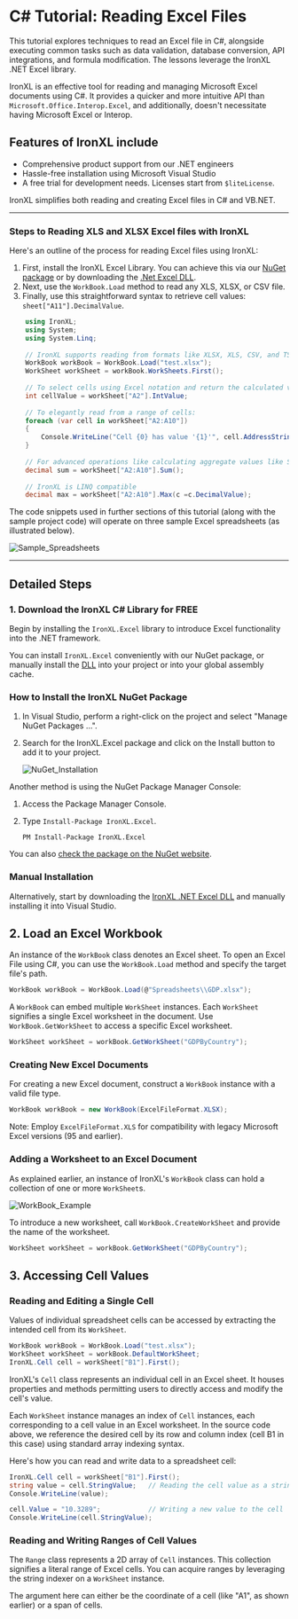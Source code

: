 # C# Tutorial: Reading Excel Files

This tutorial explores techniques to read an Excel file in C#, alongside executing common tasks such as data validation, database conversion, API integrations, and formula modification. The lessons leverage the IronXL .NET Excel library.

IronXL is an effective tool for reading and managing Microsoft Excel documents using C#. It provides a quicker and more intuitive API than `Microsoft.Office.Interop.Excel`, and additionally, doesn't necessitate having Microsoft Excel or Interop.

## Features of IronXL include

- Comprehensive product support from our .NET engineers
- Hassle-free installation using Microsoft Visual Studio
- A free trial for development needs. Licenses start from `$liteLicense`.

IronXL simplifies both reading and creating Excel files in C# and VB.NET.

* * *

### Steps to Reading XLS and XLSX Excel files with IronXL

Here's an outline of the process for reading Excel files using IronXL:

1. First, install the IronXL Excel Library. You can achieve this via our [NuGet package](https://www.nuget.org/packages/IronXL.Excel/) or by downloading the [.Net Excel DLL](https://ironsoftware.com/csharp/excel/packages/IronXL.zip).
2. Next, use the `WorkBook.Load` method to read any XLS, XLSX, or CSV file.
3. Finally, use this straightforward syntax to retrieve cell values: `sheet["A11"].DecimalValue`.

```csharp
    using IronXL;
    using System;
    using System.Linq;
    
    // IronXL supports reading from formats like XLSX, XLS, CSV, and TSV
    WorkBook workBook = WorkBook.Load("test.xlsx");
    WorkSheet workSheet = workBook.WorkSheets.First();
    
    // To select cells using Excel notation and return the calculated value:
    int cellValue = workSheet["A2"].IntValue;
    
    // To elegantly read from a range of cells:
    foreach (var cell in workSheet["A2:A10"])
    {
        Console.WriteLine("Cell {0} has value '{1}'", cell.AddressString, cell.Text);
    }
    
    // For advanced operations like calculating aggregate values like Sum, Min, and Max:
    decimal sum = workSheet["A2:A10"].Sum();
    
    // IronXL is LINQ compatible
    decimal max = workSheet["A2:A10"].Max(c =c.DecimalValue);
```

The code snippets used in further sections of this tutorial (along with the sample project code) will operate on three sample Excel spreadsheets (as illustrated below).

![Sample_Spreadsheets](https://ironsoftware.com/img/tutorials/how-to-read-excel-file-csharp/vs-spreadsheets.png)

* * *

## Detailed Steps

### 1. Download the IronXL C# Library for FREE

Begin by installing the `IronXL.Excel` library to introduce Excel functionality into the .NET framework.

You can install `IronXL.Excel` conveniently with our NuGet package, or manually install the [DLL](https://ironsoftware.com/csharp/excel/packages/IronXL.zip) into your project or into your global assembly cache.

### How to Install the IronXL NuGet Package

1. In Visual Studio, perform a right-click on the project and select "Manage NuGet Packages ...".
2. Search for the IronXL.Excel package and click on the Install button to add it to your project.

    ![NuGet_Installation](https://platform.openai.com/img/tutorials/how-to-read-excel-file-csharp/ef-nuget.png)

Another method is using the NuGet Package Manager Console:

1. Access the Package Manager Console.
2. Type `Install-Package IronXL.Excel`.

    ```shell
    PM Install-Package IronXL.Excel
    ```

You can also [check the package on the NuGet website](https://www.nuget.org/packages/IronXL.Excel/).

### Manual Installation

Alternatively, start by downloading the [IronXL .NET Excel DLL](https://ironsoftware.com/csharp/excel/packages/IronXL.zip) and manually installing it into Visual Studio.

## 2. Load an Excel Workbook

An instance of the `WorkBook` class denotes an Excel sheet. To open an Excel File using C#, you can use the `WorkBook.Load` method and specify the target file's path.

```csharp
WorkBook workBook = WorkBook.Load(@"Spreadsheets\\GDP.xlsx");
```

A `WorkBook` can embed multiple `WorkSheet` instances. Each `WorkSheet` signifies a single Excel worksheet in the document. Use `WorkBook.GetWorkSheet` to access a specific Excel worksheet.

```csharp
WorkSheet workSheet = workBook.GetWorkSheet("GDPByCountry");
```

### Creating New Excel Documents

For creating a new Excel document, construct a `WorkBook` instance with a valid file type.

```csharp
WorkBook workBook = new WorkBook(ExcelFileFormat.XLSX);
```

Note: Employ `ExcelFileFormat.XLS` for compatibility with legacy Microsoft Excel versions (95 and earlier).

### Adding a Worksheet to an Excel Document

As explained earlier, an instance of IronXL's `WorkBook` class can hold a collection of one or more `WorkSheet`s.

![WorkBook_Example](https://platform.openai.com/img/tutorials/how-to-read-excel-file-csharp/work-book.png)

To introduce a new worksheet, call `WorkBook.CreateWorkSheet` and provide the name of the worksheet.

```csharp
WorkSheet workSheet = workBook.GetWorkSheet("GDPByCountry");
```

## 3\. Accessing Cell Values

### Reading and Editing a Single Cell

Values of individual spreadsheet cells can be accessed by extracting the intended cell from its `WorkSheet`.

```csharp
WorkBook workBook = WorkBook.Load("test.xlsx");
WorkSheet workSheet = workBook.DefaultWorkSheet;
IronXL.Cell cell = workSheet["B1"].First();
```

IronXL's `Cell` class represents an individual cell in an Excel sheet. It houses properties and methods permitting users to directly access and modify the cell's value.

Each `WorkSheet` instance manages an index of `Cell` instances, each corresponding to a cell value in an Excel worksheet. In the source code above, we reference the desired cell by its row and column index (cell B1 in this case) using standard array indexing syntax.

Here's how you can read and write data to a spreadsheet cell:

```csharp
IronXL.Cell cell = workSheet["B1"].First();
string value = cell.StringValue;   // Reading the cell value as a string
Console.WriteLine(value);

cell.Value = "10.3289";            // Writing a new value to the cell
Console.WriteLine(cell.StringValue);
```

### Reading and Writing Ranges of Cell Values

The `Range` class represents a 2D array of `Cell` instances. This collection signifies a literal range of Excel cells. You can acquire ranges by leveraging the string indexer on a `WorkSheet` instance.

The argument here can either be the coordinate of a cell (like "A1", as shown earlier) or a span of cells.
